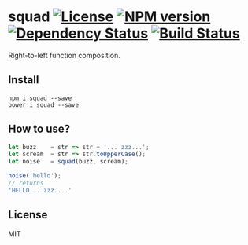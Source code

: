 # squad [![License][LicenseIMGURL]][LicenseURL] [![NPM version][NPMIMGURL]][NPMURL] [![Dependency Status][DependencyStatusIMGURL]][DependencyStatusURL] [![Build Status][BuildStatusIMGURL]][BuildStatusURL]

Right-to-left function composition.

## Install

```
npm i squad --save
bower i squad --save
```

## How to use?

```js
let buzz    = str => str + '... zzz...';
let scream  = str => str.toUpperCase();
let noise   = squad(buzz, scream);

noise('hello');
// returns
'HELLO... zzz....'
```

## License

MIT

[NPMIMGURL]:                https://img.shields.io/npm/v/squad.svg?style=flat
[BuildStatusIMGURL]:        https://img.shields.io/travis/coderaiser/squad/master.svg?style=flat
[DependencyStatusIMGURL]:   https://img.shields.io/gemnasium/coderaiser/squad.svg?style=flat
[LicenseIMGURL]:            https://img.shields.io/badge/license-MIT-317BF9.svg?style=flat
[NPMURL]:                   https://npmjs.org/package/squad "npm"
[BuildStatusURL]:           https://travis-ci.org/coderaiser/squad  "Build Status"
[DependencyStatusURL]:      https://gemnasium.com/coderaiser/squad "Dependency Status"
[LicenseURL]:               https://tldrlegal.com/license/mit-license "MIT License"


